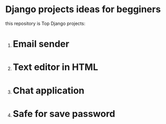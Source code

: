# Django projects ideas for begginers
this repository is Top Django projects: 
1. # Email sender
2. # Text editor in HTML
3. # Chat application
4. # Safe for save password
